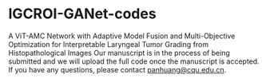 # IGCROI-GANet-codes
A ViT-AMC Network with Adaptive Model Fusion and Multi-Objective Optimization for Interpretable Laryngeal Tumor Grading from Histopathological Images 
Our manuscript is in the process of being submitted and we will upload the full code once the manuscript is accepted.
If you have any questions, please contact panhuang@cqu.edu.cn.

